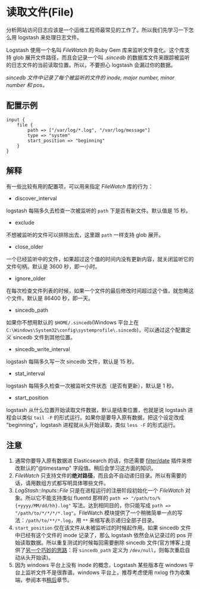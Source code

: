 # 读取文件(File)

分析网站访问日志应该是一个运维工程师最常见的工作了。所以我们先学习一下怎么用 logstash 来处理日志文件。

Logstash 使用一个名叫 *FileWatch* 的 Ruby Gem 库来监听文件变化。这个库支持 glob 展开文件路径，而且会记录一个叫 *.sincedb* 的数据库文件来跟踪被监听的日志文件的当前读取位置。所以，不要担心 logstash 会漏过你的数据。

*sincedb 文件中记录了每个被监听的文件的 inode, major number, minor number 和 pos。*

## 配置示例

```
input {
    file {
        path => ["/var/log/*.log", "/var/log/message"]
        type => "system"
        start_position => "beginning"
    }
}
```

## 解释

有一些比较有用的配置项，可以用来指定 *FileWatch* 库的行为：

* discover_interval

logstash 每隔多久去检查一次被监听的 `path` 下是否有新文件。默认值是 15 秒。

* exclude

不想被监听的文件可以排除出去，这里跟 `path` 一样支持 glob 展开。

* close_older

一个已经监听中的文件，如果超过这个值的时间内没有更新内容，就关闭监听它的文件句柄。默认是 3600 秒，即一小时。
* ignore_older

在每次检查文件列表的时候，如果一个文件的最后修改时间超过这个值，就忽略这个文件。默认是 86400 秒，即一天。

* sincedb_path

如果你不想用默认的 `$HOME/.sincedb`(Windows 平台上在 `C:\Windows\System32\config\systemprofile\.sincedb`)，可以通过这个配置定义 sincedb 文件到其他位置。

* sincedb_write_interval

logstash 每隔多久写一次 sincedb 文件，默认是 15 秒。

* stat_interval

logstash 每隔多久检查一次被监听文件状态（是否有更新），默认是 1 秒。

* start_position

logstash 从什么位置开始读取文件数据，默认是结束位置，也就是说 logstash 进程会以类似 `tail -F` 的形式运行。如果你是要导入原有数据，把这个设定改成 "beginning"，logstash 进程就从头开始读取，类似 `less -F` 的形式运行。

## 注意

1. 通常你要导入原有数据进 Elasticsearch 的话，你还需要 [filter/date](../filter/date.md) 插件来修改默认的"@timestamp" 字段值。稍后会学习这方面的知识。
2. *FileWatch* 只支持文件的**绝对路径**，而且会不自动递归目录。所以有需要的话，请用数组方式都写明具体哪些文件。
3. *LogStash::Inputs::File* 只是在进程运行的注册阶段初始化一个 *FileWatch* 对象。所以它不能支持类似 fluentd 那样的 `path => "/path/to/%{+yyyy/MM/dd/hh}.log"` 写法。达到相同目的，你只能写成 `path => "/path/to/*/*/*/*.log"`。FileWatch 模块提供了一个稍微简单一点的写法：`/path/to/**/*.log`，用 `**` 来缩写表示递归全部子目录。
4. `start_position` 仅在该文件从未被监听过的时候起作用。如果 sincedb 文件中已经有这个文件的 inode 记录了，那么 logstash 依然会从记录过的 pos 开始读取数据。所以重复测试的时候每回需要删除 sincedb 文件(官方博客上提供了[另一个巧妙的思路](https://www.elastic.co/blog/logstash-configuration-tuning)：将 `sincedb_path` 定义为 `/dev/null`，则每次重启自动从头开始读)。
5. 因为 windows 平台上没有 inode 的概念，Logstash 某些版本在 windows 平台上监听文件不是很靠谱。windows 平台上，推荐考虑使用 nxlog 作为收集端，参阅本书[稍后](../ecosystem/nxlog.md)章节。
